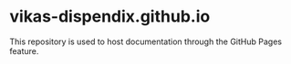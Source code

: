 # vikas-dispendix.github.io
This repository is used to host documentation through the GitHub Pages feature.
